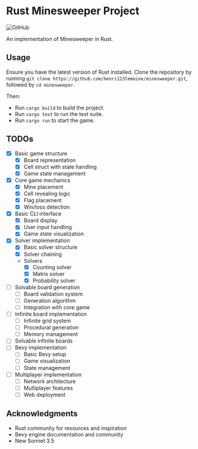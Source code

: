 # Rust Minesweeper Project

![GitHub](https://img.shields.io/github/license/henri123lemoine/minesweeper)

An implementation of Minesweeper in Rust.

## Usage

Ensure you have the latest version of Rust installed.
Clone the repository by running `git clone https://github.com/henri123lemoine/minesweeper.git`, followed by `cd minesweeper`.

Then:

- Run `cargo build` to build the project.
- Run `cargo test` to run the test suite.
- Run `cargo run` to start the game.

## TODOs

- [x] Basic game structure
  - [x] Board representation
  - [x] Cell struct with state handling
  - [x] Game state management
- [x] Core game mechanics
  - [x] Mine placement
  - [x] Cell revealing logic
  - [x] Flag placement
  - [x] Win/loss detection
- [x] Basic CLI interface
  - [x] Board display
  - [x] User input handling
  - [x] Game state visualization
- [x] Solver implementation
  - [x] Basic solver structure
  - [x] Solver chaining
  - Solvers
    - [x] Counting solver
    - [x] Matrix solver
    - [x] Probability solver
- [ ] Solvable board generation
  - [ ] Board validation system
  - [ ] Generation algorithm
  - [ ] Integration with core game
- [ ] Infinite board implementation
  - [ ] Infinite grid system
  - [ ] Procedural generation
  - [ ] Memory management
- [ ] Solvable infinite boards
- [ ] Bevy implementation
  - [ ] Basic Bevy setup
  - [ ] Game visualization
  - [ ] State management
- [ ] Multiplayer implementation
  - [ ] Network architecture
  - [ ] Multiplayer features
  - [ ] Web deployment

## Acknowledgments

- Rust community for resources and inspiration
- Bevy engine documentation and community
- New Sonnet 3.5
